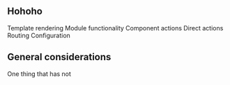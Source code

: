 ## Hohoho

Template rendering
Module functionality
Component actions
Direct actions
Routing
Configuration

## General considerations

One thing that has not